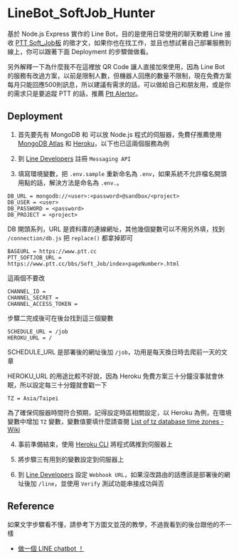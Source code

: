 # LineBot_SoftJob_Hunter

基於 Node.js Express 實作的 Line Bot，目的是使用日常使用的聊天軟體 Line 接收 [PTT Soft_Job板](https://www.ptt.cc/bbs/Soft_Job/index.html) 的徵才文，如果你也在找工作，並且也想試著自己部署服務到線上，你可以跟著下面 Deployment 的步驟做做看。

另外解釋一下為什麼我不在這裡放 QR Code 讓人直接加來使用，因為 Line Bot 的服務有改過方案，以前是限制人數，但機器人回應的數量不限制，現在免費方案每月只能回應500則訊息，所以建議有需求的話，可以做給自己和朋友用，或是你的需求只是要追蹤 PTT 的話，推薦 [Ptt Alertor](http://pttalertor.dinolai.com/)。

## Deployment

1. 首先要先有 MongoDB 和 可以放 Node.js 程式的伺服器，免費仔推薦使用 [MongoDB Atlas](https://www.mongodb.com/cloud/atlas) 和 [Heroku](https://www.heroku.com/)，以下也已這兩個服務為例

2. 到 [Line Developers](https://developers.line.biz/) 註冊 `Messaging API`

3. 填寫環境變數，把 `.env.sample` 重新命名為 `.env`，如果系統不允許檔名開頭用點的話，解決方法是命名為 `.env.`。

```
DB_URL = mongodb://<user>:<password>@sandbox/<project>
DB_USER = <user>
DB_PASSWORD = <password>
DB_PROJECT = <project>
```
DB 開頭系列，URL 是資料庫的連線網址，其他幾個變數可以不用另外填，找到 `/connection/db.js` 把 `replace()` 都拿掉即可

```
BASEURL = https://www.ptt.cc
PTT_SOFTJOB_URL = https://www.ptt.cc/bbs/Soft_Job/index<pageNumber>.html
```
這兩個不要改

```
CHANNEL_ID = 
CHANNEL_SECRET = 
CHANNEL_ACCESS_TOKEN = 
```
步驟二完成後可在後台找到這三個變數

```
SCHEDULE_URL = /job
HEROKU_URL = /
```
SCHEDULE_URL 是部署後的網址後加 `/job`，功用是每天換日時去爬前一天的文章

HEROKU_URL 的用途比較不好說，因為 Heroku 免費方案三十分鐘沒事就會休眠，所以設定每三十分鐘就會戳一下

```
TZ = Asia/Taipei
```
為了確保伺服器時間符合預期，記得設定時區相關設定，以 Heroku 為例，在環境變數中增加 `TZ` 變數，變數值要填什麼請查閱 [List of tz database time zones - Wiki](https://en.wikipedia.org/wiki/List_of_tz_database_time_zones)

4. 事前準備結束，使用 [Heroku CLI](https://devcenter.heroku.com/categories/command-line) 將程式碼推到伺服器上

5. 將步驟三有用到的變數設定到伺服器上

6. 到 [Line Developers](https://developers.line.biz/) 設定 `Webhook URL`，如果沒改路由的話應該是部署後的網址後加 `/line`，並使用 `Verify` 測試功能串接成功與否

## Reference

如果文字步驟看不懂，請參考下方圖文並茂的教學，不過我看到的後台跟他的不一樣

- [做一個 LINE chatbot ！](https://medium.com/alpha-camp-%E5%8F%B0%E7%81%A3/%E5%81%9A%E4%B8%80%E5%80%8B-line-chatbot-628c7c3707c7) 